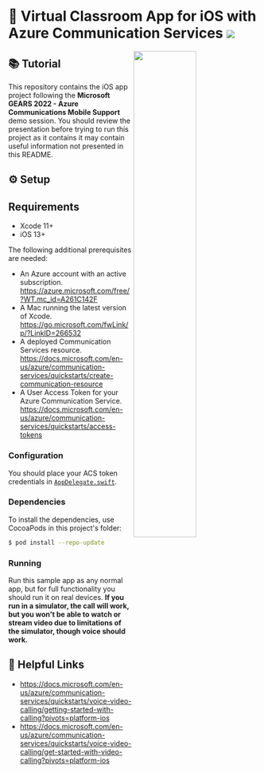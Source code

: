 # 💬 Virtual Classroom App for iOS with Azure Communication Services [![](https://img.shields.io/twitter/url?url=https%3A%2F%2Fgithub.com%2FGetStream%2Fedtech-classroom-app-ios)](https://twitter.com/intent/tweet?text=Want%20to%20build%20an%20edtech%20virtual%20classroom%20app%20for%20iOS%20with%20video%20and%20chat%3F%20Learn%20how%3A&url=https%3A%2F%2Fgithub.com%2FGetStream%2Fedtech-classroom-app-ios)

<img align="right" src="https://i.imgur.com/Ev4caua.png" width="50%" />

## 📚 Tutorial

This repository contains the iOS app project following the **Microsoft GEARS 2022 - Azure Communications Mobile Support** demo session. You should review the presentation before trying to run this project as it contains it may contain useful information not presented in this README.

## ⚙️ Setup

## Requirements
- Xcode 11+
- iOS 13+

The following additional prerequisites are needed:
- An Azure account with an active subscription. https://azure.microsoft.com/free/?WT.mc_id=A261C142F
- A Mac running the latest version of Xcode. https://go.microsoft.com/fwLink/p/?LinkID=266532
- A deployed Communication Services resource. https://docs.microsoft.com/en-us/azure/communication-services/quickstarts/create-communication-resource
- A User Access Token for your Azure Communication Service. https://docs.microsoft.com/en-us/azure/communication-services/quickstarts/access-tokens


### Configuration

You should place your ACS token credentials in [`AppDelegate.swift`](VirtualClassroom/AppDelegate.swift#L18-L20).

### Dependencies

To install the dependencies, use CocoaPods in this project's folder:

```bash
$ pod install --repo-update
```

### Running

Run this sample app as any normal app, but for full functionality you should run it on real devices. **If you run in a simulator, the call will work, but you won't be able to watch or stream video due to limitations of the simulator, though voice should work.**

## 🔗 Helpful Links

- https://docs.microsoft.com/en-us/azure/communication-services/quickstarts/voice-video-calling/getting-started-with-calling?pivots=platform-ios
- https://docs.microsoft.com/en-us/azure/communication-services/quickstarts/voice-video-calling/get-started-with-video-calling?pivots=platform-ios

